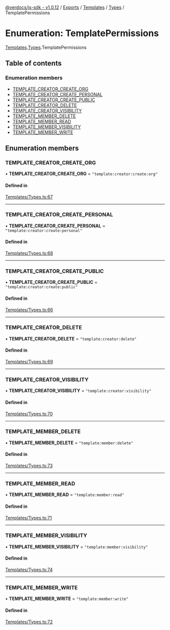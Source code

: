 [@verdocs/js-sdk - v1.0.12](../README.md) / [Exports](../modules.md) / [Templates](../modules/Templates.md) / [Types](../modules/Templates.Types.md) / TemplatePermissions

# Enumeration: TemplatePermissions

[Templates](../modules/Templates.md).[Types](../modules/Templates.Types.md).TemplatePermissions

## Table of contents

### Enumeration members

- [TEMPLATE_CREATOR_CREATE_ORG](Templates.Types.TemplatePermissions.md#template_creator_create_org)
- [TEMPLATE_CREATOR_CREATE_PERSONAL](Templates.Types.TemplatePermissions.md#template_creator_create_personal)
- [TEMPLATE_CREATOR_CREATE_PUBLIC](Templates.Types.TemplatePermissions.md#template_creator_create_public)
- [TEMPLATE_CREATOR_DELETE](Templates.Types.TemplatePermissions.md#template_creator_delete)
- [TEMPLATE_CREATOR_VISIBILITY](Templates.Types.TemplatePermissions.md#template_creator_visibility)
- [TEMPLATE_MEMBER_DELETE](Templates.Types.TemplatePermissions.md#template_member_delete)
- [TEMPLATE_MEMBER_READ](Templates.Types.TemplatePermissions.md#template_member_read)
- [TEMPLATE_MEMBER_VISIBILITY](Templates.Types.TemplatePermissions.md#template_member_visibility)
- [TEMPLATE_MEMBER_WRITE](Templates.Types.TemplatePermissions.md#template_member_write)

## Enumeration members

### TEMPLATE\_CREATOR\_CREATE\_ORG

• **TEMPLATE\_CREATOR\_CREATE\_ORG** = `"template:creator:create:org"`

#### Defined in

[Templates/Types.ts:67](https://github.com/Verdocs/js-sdk/blob/main/src/Templates/Types.ts#L67)

___

### TEMPLATE\_CREATOR\_CREATE\_PERSONAL

• **TEMPLATE\_CREATOR\_CREATE\_PERSONAL** = `"template:creator:create:personal"`

#### Defined in

[Templates/Types.ts:68](https://github.com/Verdocs/js-sdk/blob/main/src/Templates/Types.ts#L68)

___

### TEMPLATE\_CREATOR\_CREATE\_PUBLIC

• **TEMPLATE\_CREATOR\_CREATE\_PUBLIC** = `"template:creator:create:public"`

#### Defined in

[Templates/Types.ts:66](https://github.com/Verdocs/js-sdk/blob/main/src/Templates/Types.ts#L66)

___

### TEMPLATE\_CREATOR\_DELETE

• **TEMPLATE\_CREATOR\_DELETE** = `"template:creator:delete"`

#### Defined in

[Templates/Types.ts:69](https://github.com/Verdocs/js-sdk/blob/main/src/Templates/Types.ts#L69)

___

### TEMPLATE\_CREATOR\_VISIBILITY

• **TEMPLATE\_CREATOR\_VISIBILITY** = `"template:creator:visibility"`

#### Defined in

[Templates/Types.ts:70](https://github.com/Verdocs/js-sdk/blob/main/src/Templates/Types.ts#L70)

___

### TEMPLATE\_MEMBER\_DELETE

• **TEMPLATE\_MEMBER\_DELETE** = `"template:member:delete"`

#### Defined in

[Templates/Types.ts:73](https://github.com/Verdocs/js-sdk/blob/main/src/Templates/Types.ts#L73)

___

### TEMPLATE\_MEMBER\_READ

• **TEMPLATE\_MEMBER\_READ** = `"template:member:read"`

#### Defined in

[Templates/Types.ts:71](https://github.com/Verdocs/js-sdk/blob/main/src/Templates/Types.ts#L71)

___

### TEMPLATE\_MEMBER\_VISIBILITY

• **TEMPLATE\_MEMBER\_VISIBILITY** = `"template:member:visibility"`

#### Defined in

[Templates/Types.ts:74](https://github.com/Verdocs/js-sdk/blob/main/src/Templates/Types.ts#L74)

___

### TEMPLATE\_MEMBER\_WRITE

• **TEMPLATE\_MEMBER\_WRITE** = `"template:member:write"`

#### Defined in

[Templates/Types.ts:72](https://github.com/Verdocs/js-sdk/blob/main/src/Templates/Types.ts#L72)
